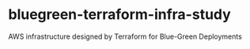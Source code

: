 # bluegreen-terraform-infra-study
AWS infrastructure designed by Terraform for Blue-Green Deployments
